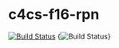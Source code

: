 # c4cs-f16-rpn

[![Build Status](https://travis-ci.com/mccuner/c4cs-f16-rpn.svg?token=3kJzvqLU6g2s4fmJKzyF&branch=master)](https://travis-ci.com/mccuner/c4cs-f16-rpn)
{<img src="https://travis-ci.com/mccuner/c4cs-f16-rpn.svg?token=3kJzvqLU6g2s4fmJKzyF&branch=master" alt="Build Status" />}
